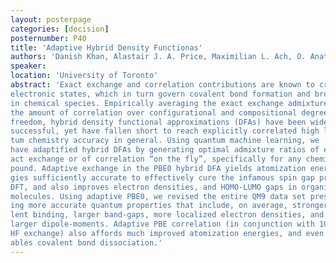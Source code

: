 ```yaml
---
layout: posterpage
categories: [decision]
posternumber: P40
title: 'Adaptive Hybrid Density Functionas'
authors: 'Danish Khan, Alastair J. A. Price, Maximilian L. Ach, O. Anatole von Lilienfeld'
speaker: 
location: 'University of Toronto'
abstract: 'Exact exchange and correlation contributions are known to crucially affect
electronic states, which in turn govern covalent bond formation and breaking
in chemical species. Empirically averaging the exact exchange admixture and
the amount of correlation over configurational and compositional degrees of
freedom, hybrid density functional approximations (DFAs) have been widely
successful, yet have fallen short to reach explicitly correlated high level quan-
tum chemistry accuracy in general. Using quantum machine learning, we
have adaptified hybrid DFAs by generating optimal admixture ratios of ex-
act exchange or of correlation “on the fly”, specifically for any chemical com-
pound. Adaptive exchange in the PBE0 hybrid DFA yields atomization ener-
gies sufficiently accurate to effectively cure the infamous spin gap problem in
DFT, and also improves electron densities, and HOMO-LUMO gaps in organic
molecules. Using adaptive PBE0, we revised the entire QM9 data set present-
ing more accurate quantum properties that include, on average, stronger cova-
lent binding, larger band-gaps, more localized electron densities, and slightly
larger dipole-moments. Adaptive PBE correlation (in conjunction with 100%
HF exchange) also affords much improved atomization energies, and even en-
ables covalent bond dissociation.'
---
```

